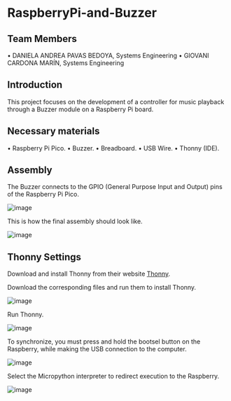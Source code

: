 # RaspberryPi-and-Buzzer

## Team Members
•⁠  ⁠DANIELA ANDREA PAVAS BEDOYA, Systems Engineering
•⁠  ⁠GIOVANI CARDONA MARÍN, Systems Engineering

## Introduction
This project focuses on the development of a controller for music playback through a Buzzer module on a Raspberry Pi board.

## Necessary materials
•⁠  ⁠Raspberry Pi Pico.
•⁠  ⁠Buzzer.
•⁠  ⁠Breadboard.
•⁠  ⁠USB Wire.
•⁠  ⁠Thonny (IDE).

## Assembly

The Buzzer connects to the GPIO (General Purpose Input and Output) pins of the Raspberry Pi Pico.

![image](https://github.com/danielapavas/pruebaSO/assets/75345956/d89379ce-d5f3-4cb8-96be-8c6a74bd2a52)

This is how the final assembly should look like.

![image](https://github.com/danielapavas/pruebaSO/assets/75345956/3973c4cb-60af-40c4-ab34-942e4dd2b3a3)

## Thonny Settings

Download and install Thonny from their website [Thonny](https://thonny.org/).

Download the corresponding files and run them to install Thonny.

![image](https://github.com/danielapavas/pruebaSO/assets/75345956/88ca9318-54ae-47d6-8c26-fae3641473cc)
  
Run Thonny.

![image](https://github.com/danielapavas/pruebaSO/assets/75345956/34fc81c8-a40b-477f-b09e-0650bd5eaa2f)
  
To synchronize, you must press and hold the bootsel button on the Raspberry, while making the USB connection to the computer.

![image](https://github.com/danielapavas/pruebaSO/assets/75345956/0651ce47-3b7c-4929-8d46-b1a396998e52)
  
Select the Micropython interpreter to redirect execution to the Raspberry.

![image](https://github.com/danielapavas/pruebaSO/assets/75345956/22803420-832d-466c-8dd7-a6db983ba6ca)
